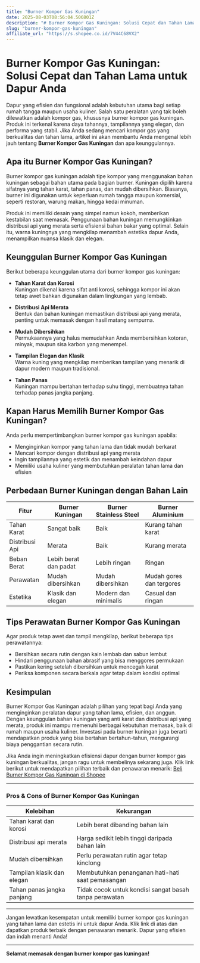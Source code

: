 ```yaml
---
title: "Burner Kompor Gas Kuningan"
date: 2025-08-03T08:56:04.506801Z
description: "# Burner Kompor Gas Kuningan: Solusi Cepat dan Tahan Lama untuk Dapur Anda..."
slug: "burner-kompor-gas-kuningan"
affiliate_url: "https://s.shopee.co.id/7V44C68VX2"
---
```

# Burner Kompor Gas Kuningan: Solusi Cepat dan Tahan Lama untuk Dapur Anda

Dapur yang efisien dan fungsional adalah kebutuhan utama bagi setiap rumah tangga maupun usaha kuliner. Salah satu peralatan yang tak boleh dilewatkan adalah kompor gas, khususnya burner kompor gas kuningan. Produk ini terkenal karena daya tahannya, tampilannya yang elegan, dan performa yang stabil. Jika Anda sedang mencari kompor gas yang berkualitas dan tahan lama, artikel ini akan membantu Anda mengenal lebih jauh tentang **Burner Kompor Gas Kuningan** dan apa keunggulannya.

## Apa itu Burner Kompor Gas Kuningan?

Burner kompor gas kuningan adalah tipe kompor yang menggunakan bahan kuningan sebagai bahan utama pada bagian burner. Kuningan dipilih karena sifatnya yang tahan karat, tahan panas, dan mudah dibersihkan. Biasanya, burner ini digunakan untuk keperluan rumah tangga maupun komersial, seperti restoran, warung makan, hingga kedai minuman.

Produk ini memiliki desain yang simpel namun kokoh, memberikan kestabilan saat memasak. Penggunaan bahan kuningan memungkinkan distribusi api yang merata serta efisiensi bahan bakar yang optimal. Selain itu, warna kuningnya yang mengkilap menambah estetika dapur Anda, menampilkan nuansa klasik dan elegan.

## Keunggulan Burner Kompor Gas Kuningan

Berikut beberapa keunggulan utama dari burner kompor gas kuningan:

- **Tahan Karat dan Korosi**  
  Kuningan dikenal karena sifat anti korosi, sehingga kompor ini akan tetap awet bahkan digunakan dalam lingkungan yang lembab.

- **Distribusi Api Merata**  
  Bentuk dan bahan kuningan memastikan distribusi api yang merata, penting untuk memasak dengan hasil matang sempurna.

- **Mudah Dibersihkan**  
  Permukaannya yang halus memudahkan Anda membersihkan kotoran, minyak, maupun sisa karbon yang menempel.

- **Tampilan Elegan dan Klasik**  
  Warna kuning yang mengkilap memberikan tampilan yang menarik di dapur modern maupun tradisional.

- **Tahan Panas**  
  Kuningan mampu bertahan terhadap suhu tinggi, membuatnya tahan terhadap panas jangka panjang.

## Kapan Harus Memilih Burner Kompor Gas Kuningan?

Anda perlu mempertimbangkan burner kompor gas kuningan apabila:

- Menginginkan kompor yang tahan lama dan tidak mudah berkarat
- Mencari kompor dengan distribusi api yang merata
- Ingin tampilannya yang estetik dan menambah keindahan dapur
- Memiliki usaha kuliner yang membutuhkan peralatan tahan lama dan efisien

## Perbedaan Burner Kuningan dengan Bahan Lain

| Fitur                         | Burner Kuningan            | Burner Stainless Steel     | Burner Aluminium           |
|------------------------------|----------------------------|----------------------------|----------------------------|
| Tahan Karat                  | Sangat baik                | Baik                       | Kurang tahan karat        |
| Distribusi Api               | Merata                     | Baik                       | Kurang merata             |
| Beban Berat                   | Lebih berat dan padat      | Lebih ringan               | Ringan                     |
| Perawatan                    | Mudah dibersihkan          | Mudah dibersihkan          | Mudah gores dan tergores   |
| Estetika                     | Klasik dan elegan          | Modern dan minimalis      | Casual dan ringan         |

## Tips Perawatan Burner Kompor Gas Kuningan

Agar produk tetap awet dan tampil mengkilap, berikut beberapa tips perawatannya:

- Bersihkan secara rutin dengan kain lembab dan sabun lembut
- Hindari penggunaan bahan abrasif yang bisa menggores permukaan
- Pastikan kering setelah dibersihkan untuk mencegah karat
- Periksa komponen secara berkala agar tetap dalam kondisi optimal

## Kesimpulan

Burner Kompor Gas Kuningan adalah pilihan yang tepat bagi Anda yang menginginkan peralatan dapur yang tahan lama, efisien, dan anggun. Dengan keunggulan bahan kuningan yang anti karat dan distribusi api yang merata, produk ini mampu memenuhi berbagai kebutuhan memasak, baik di rumah maupun usaha kuliner. Investasi pada burner kuningan juga berarti mendapatkan produk yang bisa bertahan bertahun-tahun, mengurangi biaya penggantian secara rutin.

Jika Anda ingin meningkatkan efisiensi dapur dengan burner kompor gas kuningan berkualitas, jangan ragu untuk membelinya sekarang juga. Klik link berikut untuk mendapatkan pilihan terbaik dan penawaran menarik: [Beli Burner Kompor Gas Kuningan di Shopee](https://s.shopee.co.id/7V44C68VX2)

---

### Pros & Cons of Burner Kompor Gas Kuningan

| **Kelebihan**                 | **Kekurangan**                 |
|------------------------------|-------------------------------|
| Tahan karat dan korosi     | Lebih berat dibanding bahan lain |
| Distribusi api merata       | Harga sedikit lebih tinggi daripada bahan lain |
| Mudah dibersihkan          | Perlu perawatan rutin agar tetap kinclong |
| Tampilan klasik dan elegan  | Membutuhkan penanganan hati-hati saat pemasangan |
| Tahan panas jangka panjang | Tidak cocok untuk kondisi sangat basah tanpa perawatan |

---

Jangan lewatkan kesempatan untuk memiliki burner kompor gas kuningan yang tahan lama dan estetis ini untuk dapur Anda. Klik link di atas dan dapatkan produk terbaik dengan penawaran menarik. Dapur yang efisien dan indah menanti Anda!

---

**Selamat memasak dengan burner kompor gas kuningan!**